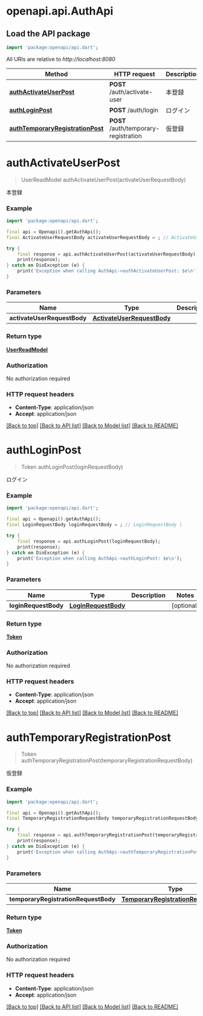 # openapi.api.AuthApi

## Load the API package
```dart
import 'package:openapi/api.dart';
```

All URIs are relative to *http://localhost:8080*

Method | HTTP request | Description
------------- | ------------- | -------------
[**authActivateUserPost**](AuthApi.md#authactivateuserpost) | **POST** /auth/activate-user | 本登録
[**authLoginPost**](AuthApi.md#authloginpost) | **POST** /auth/login | ログイン
[**authTemporaryRegistrationPost**](AuthApi.md#authtemporaryregistrationpost) | **POST** /auth/temporary-registration | 仮登録


# **authActivateUserPost**
> UserReadModel authActivateUserPost(activateUserRequestBody)

本登録

### Example
```dart
import 'package:openapi/api.dart';

final api = Openapi().getAuthApi();
final ActivateUserRequestBody activateUserRequestBody = ; // ActivateUserRequestBody | 

try {
    final response = api.authActivateUserPost(activateUserRequestBody);
    print(response);
} catch on DioException (e) {
    print('Exception when calling AuthApi->authActivateUserPost: $e\n');
}
```

### Parameters

Name | Type | Description  | Notes
------------- | ------------- | ------------- | -------------
 **activateUserRequestBody** | [**ActivateUserRequestBody**](ActivateUserRequestBody.md)|  | [optional] 

### Return type

[**UserReadModel**](UserReadModel.md)

### Authorization

No authorization required

### HTTP request headers

 - **Content-Type**: application/json
 - **Accept**: application/json

[[Back to top]](#) [[Back to API list]](../README.md#documentation-for-api-endpoints) [[Back to Model list]](../README.md#documentation-for-models) [[Back to README]](../README.md)

# **authLoginPost**
> Token authLoginPost(loginRequestBody)

ログイン

### Example
```dart
import 'package:openapi/api.dart';

final api = Openapi().getAuthApi();
final LoginRequestBody loginRequestBody = ; // LoginRequestBody | 

try {
    final response = api.authLoginPost(loginRequestBody);
    print(response);
} catch on DioException (e) {
    print('Exception when calling AuthApi->authLoginPost: $e\n');
}
```

### Parameters

Name | Type | Description  | Notes
------------- | ------------- | ------------- | -------------
 **loginRequestBody** | [**LoginRequestBody**](LoginRequestBody.md)|  | [optional] 

### Return type

[**Token**](Token.md)

### Authorization

No authorization required

### HTTP request headers

 - **Content-Type**: application/json
 - **Accept**: application/json

[[Back to top]](#) [[Back to API list]](../README.md#documentation-for-api-endpoints) [[Back to Model list]](../README.md#documentation-for-models) [[Back to README]](../README.md)

# **authTemporaryRegistrationPost**
> Token authTemporaryRegistrationPost(temporaryRegistrationRequestBody)

仮登録

### Example
```dart
import 'package:openapi/api.dart';

final api = Openapi().getAuthApi();
final TemporaryRegistrationRequestBody temporaryRegistrationRequestBody = ; // TemporaryRegistrationRequestBody | 

try {
    final response = api.authTemporaryRegistrationPost(temporaryRegistrationRequestBody);
    print(response);
} catch on DioException (e) {
    print('Exception when calling AuthApi->authTemporaryRegistrationPost: $e\n');
}
```

### Parameters

Name | Type | Description  | Notes
------------- | ------------- | ------------- | -------------
 **temporaryRegistrationRequestBody** | [**TemporaryRegistrationRequestBody**](TemporaryRegistrationRequestBody.md)|  | [optional] 

### Return type

[**Token**](Token.md)

### Authorization

No authorization required

### HTTP request headers

 - **Content-Type**: application/json
 - **Accept**: application/json

[[Back to top]](#) [[Back to API list]](../README.md#documentation-for-api-endpoints) [[Back to Model list]](../README.md#documentation-for-models) [[Back to README]](../README.md)

